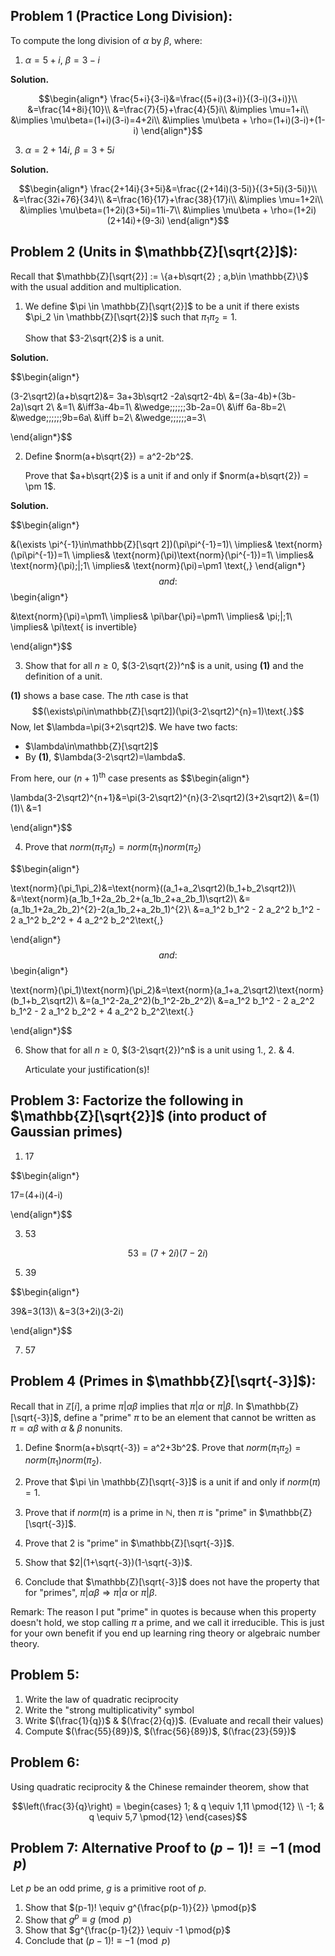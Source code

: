 ## Problem 1 (Practice Long Division):

To compute the long division of $\alpha$ by $\beta$, where:

1. $\alpha = 5+i$, $\beta = 3-i$

**Solution.** 

$$\begin{align*}
\frac{5+i}{3-i}&=\frac{(5+i)(3+i)}{(3-i)(3+i)}\\
&=\frac{14+8i}{10}\\
&=\frac{7}{5}+\frac{4}{5}i\\
&\implies \mu=1+i\\
&\implies \mu\beta=(1+i)(3-i)=4+2i\\
&\implies \mu\beta + \rho=(1+i)(3-i)+(1-i)
\end{align*}$$

3. $\alpha = 2+14i$, $\beta = 3+5i$

**Solution.**

$$\begin{align*}
\frac{2+14i}{3+5i}&=\frac{(2+14i)(3-5i)}{(3+5i)(3-5i)}\\
&=\frac{32i+76}{34}\\
&=\frac{16}{17}+\frac{38}{17}i\\
&\implies \mu=1+2i\\
&\implies \mu\beta=(1+2i)(3+5i)=11i-7\\
&\implies \mu\beta + \rho=(1+2i)(2+14i)+(9-3i)
\end{align*}$$

## Problem 2 (Units in $\mathbb{Z}[\sqrt{2}]$):

Recall that $\mathbb{Z}[\sqrt{2}] := \{a+b\sqrt{2} ; a,b\in \mathbb{Z}\}$ with the usual addition and multiplication.

1. We define $\pi \in \mathbb{Z}[\sqrt{2}]$ to be a unit if there exists $\pi_2 \in \mathbb{Z}[\sqrt{2}]$ such that $\pi_1\pi_2 = 1$.

   Show that $3-2\sqrt{2}$ is a unit.

**Solution.**

$$\begin{align*}

(3-2\sqrt2)(a+b\sqrt2)&=
3a+3b\sqrt2 -2a\sqrt2-4b\\
&=(3a-4b)+(3b-2a)\sqrt 2\\
&=1\\
&\iff3a-4b=1\\
&\wedge\;\;\;\;\;\;3b-2a=0\\
&\iff 6a-8b=2\\
&\wedge\;\;\;\;\;\;9b=6a\\
&\iff b=2\\
&\wedge\;\;\;\;\;\;a=3\\

\end{align*}$$

2. Define $norm(a+b\sqrt{2}) = a^2-2b^2$.
   
   Prove that $a+b\sqrt{2}$ is a unit if and only if $norm(a+b\sqrt{2}) = \pm 1$.

**Solution.**

$$\begin{align*}

&(\exists \pi^{-1}\in\mathbb{Z}[\sqrt 2])(\pi\pi^{-1}=1)\\
\implies& \text{norm}(\pi\pi^{-1})=1\\
\implies& \text{norm}(\pi)\text{norm}(\pi^{-1})=1\\
\implies& \text{norm}(\pi)\;|\;1\\
\implies& \text{norm}(\pi)=\pm1
\text{,}
\end{align*}$$
and:
$$\begin{align*}

&\text{norm}(\pi)=\pm1\\
\implies& \pi\bar{\pi}=\pm1\\
\implies& \pi\;|\;1\\
\implies& \pi\text{ is  invertible}

\end{align*}$$

3. Show that for all $n \geq 0$, $(3-2\sqrt{2})^n$ is a unit, using **(1)** and the definition of a unit.

**(1)** shows a base case. The $n$th case is that
$$(\exists\pi\in\mathbb{Z}[\sqrt2])(\pi(3-2\sqrt2)^{n}=1)\text{.}$$
Now, let $\lambda=\pi(3+2\sqrt2)$. We have two facts:
- $\lambda\in\mathbb{Z}[\sqrt2]$
- By **(1)**, $\lambda(3-2\sqrt2)=\lambda$.

From here, our $(n+1)^{\text{th}}$ case presents as
$$\begin{align*}

\lambda(3-2\sqrt2)^{n+1}&=\pi(3-2\sqrt2)^{n}(3-2\sqrt2)(3+2\sqrt2)\\
&=(1)(1)\\
&=1

\end{align*}$$

4. Prove that $norm(\pi_1\pi_2) = norm(\pi_1)norm(\pi_2)$

$$\begin{align*}

\text{norm}(\pi_1\pi_2)&=\text{norm}((a_1+a_2\sqrt2)(b_1+b_2\sqrt2))\\
&=\text{norm}(a_1b_1+2a_2b_2+(a_1b_2+a_2b_1)\sqrt2)\\
&=(a_1b_1+2a_2b_2)^{2}-2(a_1b_2+a_2b_1)^{2}\\
&=a_1^2 b_1^2 - 2 a_2^2 b_1^2 - 2 a_1^2 b_2^2 + 4 a_2^2 b_2^2\text{,}

\end{align*}$$
and:
$$\begin{align*}

\text{norm}(\pi_1)\text{norm}(\pi_2)&=\text{norm}(a_1+a_2\sqrt2)\text{norm}(b_1+b_2\sqrt2)\\
&=(a_1^2-2a_2^2)(b_1^2-2b_2^2)\\
&=a_1^2 b_1^2 - 2 a_2^2 b_1^2 - 2 a_1^2 b_2^2 + 4 a_2^2 b_2^2\text{.}

\end{align*}$$

6. Show that for all $n \geq 0$, $(3-2\sqrt{2})^n$ is a unit using 1., 2. & 4.

   Articulate your justification(s)!

## Problem 3: Factorize the following in $\mathbb{Z}[\sqrt{2}]$ (into product of Gaussian primes)

1. 17

$$\begin{align*}

17=(4+i)(4-i)

\end{align*}$$

3. 53

$$53=(7+2i)(7-2i)$$

5. 39

$$\begin{align*}

39&=3(13)\\
&=3(3+2i)(3-2i)

\end{align*}$$

7. 57

	

## Problem 4 (Primes in $\mathbb{Z}[\sqrt{-3}]$):

Recall that in $\mathbb{Z}[i]$, a prime $\pi|\alpha\beta$ implies that $\pi|\alpha$ or $\pi|\beta$. In $\mathbb{Z}[\sqrt{-3}]$, define a "prime" $\pi$ to be an element that cannot be written as $\pi = \alpha\beta$ with $\alpha$ & $\beta$ nonunits.

1. Define $norm(a+b\sqrt{-3}) = a^2+3b^2$. Prove that 
   $norm(\pi_1\pi_2) = norm(\pi_1)norm(\pi_2)$.

2. Prove that $\pi \in \mathbb{Z}[\sqrt{-3}]$ is a unit if and only if $norm(\pi) = 1$.

3. Prove that if $norm(\pi)$ is a prime in $\mathbb{N}$, then $\pi$ is "prime" in $\mathbb{Z}[\sqrt{-3}]$.

4. Prove that 2 is "prime" in $\mathbb{Z}[\sqrt{-3}]$.

5. Show that $2|(1+\sqrt{-3})(1-\sqrt{-3})$.

6. Conclude that $\mathbb{Z}[\sqrt{-3}]$ does not have the property that for "primes", $\pi|\alpha\beta \Rightarrow \pi|\alpha$ or $\pi|\beta$.

Remark: The reason I put "prime" in quotes is because when this property doesn't hold, we stop calling $\pi$ a prime, and we call it irreducible. This is just for your own benefit if you end up learning ring theory or algebraic number theory.

## Problem 5:

1. Write the law of quadratic reciprocity
2. Write the "strong multiplicativity" symbol
3. Write $(\frac{1}{q})$ & $(\frac{2}{q})$. (Evaluate and recall their values)
4. Compute $(\frac{55}{89})$, $(\frac{56}{89})$, $(\frac{23}{59})$

## Problem 6:

Using quadratic reciprocity & the Chinese remainder theorem, show that

$$\left(\frac{3}{q}\right) = \begin{cases} 
1; & q \equiv 1,11 \pmod{12} \\
-1; & q \equiv 5,7 \pmod{12}
\end{cases}$$

## Problem 7: Alternative Proof to $(p-1)! \equiv -1 \pmod{p}$

Let $p$ be an odd prime, $g$ is a primitive root of $p$.

1. Show that $(p-1)! \equiv g^{\frac{p(p-1)}{2}} \pmod{p}$
2. Show that $g^p \equiv g \pmod{p}$
3. Show that $g^{\frac{p-1}{2}} \equiv -1 \pmod{p}$
4. Conclude that $(p-1)! \equiv -1 \pmod{p}$
